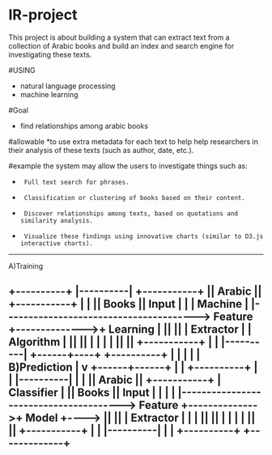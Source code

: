 # IR-project
This project is about building a system that can extract text from a collection of Arabic books and build an index and search engine for investigating these texts.

#USING
* natural language processing
* machine learning

#Goal
* find relationships among  arabic books

#allowable
*to use extra metadata for each text to help help researchers in their analysis of these texts (such as author, date, etc.).

#example
the system may allow the users to investigate things such as:
*      Full text search for phrases.
*      Classification or clustering of books based on their content.
*      Discover relationships among texts, based on quotations and similarity analysis.
*      Visualize these findings using innovative charts (similar to D3.js interactive charts).


------------------------------------------------------------------------------------------------


 A)Training

+----------+
|----------|                                                        +-----------+
|| Arabic ||                            +-----------+               |           |
|| Books  ||     Input                  |           |               | Machine   |
|---------------------------------------> Feature   +-------------->+ Learning  |
||        ||                            | Extractor |               | Algorithm |
||        ||                            |           |               |           |
||        ||                            +-----------+               |           |
|----------|                                                        +------+----+
+----------+                                                               |
                                                                           |
                                                                           |
                                                                           |
                                                                           |
 B)Prediction                                                              |
                                                                           v
                                                                    +------+------+
                                                                    |             |
+----------+                                                        |             |
|----------|                                                        |             |
|| Arabic ||                            +-----------+               | Classifier  |
|| Books  ||     Input                  |           |               |             |
|---------------------------------------> Feature   +-------------->+    Model    +---->
||        ||                            | Extractor |               |             |
||        ||                            |           |               |             |
||        ||                            +-----------+               |             |
|----------|                                                        |             |
+----------+                                                        +-------------+
------------------------------------------------------------------------------------------------------


